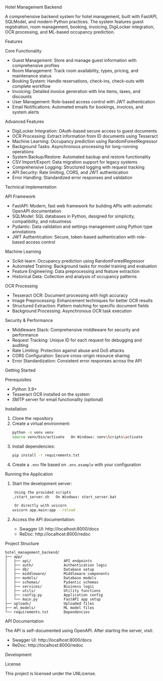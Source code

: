  Hotel Management Backend

A comprehensive backend system for hotel management, built with FastAPI, SQLModel, and modern Python practices. The system features guest registration, room management, booking, invoicing, DigiLocker integration, OCR processing, and ML-based occupancy prediction.

 Features

 Core Functionality
- Guest Management: Store and manage guest information with comprehensive profiles
- Room Management: Track room availability, types, pricing, and maintenance status
- Booking System: Handle reservations, check-ins, check-outs with complete workflow
- Invoicing: Detailed invoice generation with line items, taxes, and discounts
- User Management: Role-based access control with JWT authentication
- Email Notifications: Automated emails for bookings, invoices, and system alerts

 Advanced Features
- DigiLocker Integration: OAuth-based secure access to guest documents
- OCR Processing: Extract information from ID documents using Tesseract
- Machine Learning: Occupancy prediction using RandomForestRegressor
- Background Tasks: Asynchronous processing for long-running operations
- System Backup/Restore: Automated backup and restore functionality
- CSV Import/Export: Data migration support for legacy systems
- Comprehensive Logging: Structured logging with request tracking
- API Security: Rate limiting, CORS, and JWT authentication
- Error Handling: Standardized error responses and validation

 Technical Implementation

 API Framework
- FastAPI: Modern, fast web framework for building APIs with automatic OpenAPI documentation
- SQLModel: SQL databases in Python, designed for simplicity, compatibility, and robustness
- Pydantic: Data validation and settings management using Python type annotations
- JWT Authentication: Secure, token-based authentication with role-based access control

 Machine Learning
- Scikit-learn: Occupancy prediction using RandomForestRegressor
- Automated Training: Background tasks for model training and evaluation
- Feature Engineering: Data preprocessing and feature extraction
- Historical Data: Collection and analysis of occupancy patterns

 OCR Processing
- Tesseract OCR: Document processing with high accuracy
- Image Preprocessing: Enhancement techniques for better OCR results
- Structured Extraction: Pattern matching for specific document fields
- Background Processing: Asynchronous OCR task execution

 Security & Performance
- Middleware Stack: Comprehensive middleware for security and performance
- Request Tracking: Unique ID for each request for debugging and auditing
- Rate Limiting: Protection against abuse and DoS attacks
- CORS Configuration: Secure cross-origin resource sharing
- Error Standardization: Consistent error responses across the API

 Getting Started

 Prerequisites
- Python 3.9+
- Tesseract OCR installed on the system
- SMTP server for email functionality (optional)

 Installation

1. Clone the repository
2. Create a virtual environment:
   ```bash
   python -m venv venv
   source venv/bin/activate   On Windows: venv\Scripts\activate
   ```
3. Install dependencies:
   ```bash
   pip install -r requirements.txt
   ```
4. Create a `.env` file based on `.env.example` with your configuration

 Running the Application

1. Start the development server:
   ```bash
    Using the provided scripts
   ./start_server.sh   On Windows: start_server.bat
   
    Or directly with uvicorn
   uvicorn app.main:app --reload
   ```

2. Access the API documentation:
   - Swagger UI: http://localhost:8000/docs
   - ReDoc: http://localhost:8000/redoc

 Project Structure

```
hotel_management_backend/
├── app/
│   ├── api/               API endpoints
│   ├── auth/              Authentication logic
│   ├── db/                Database setup
│   ├── middleware/        Middleware components
│   ├── models/            Database models
│   ├── schemas/           Pydantic schemas
│   ├── services/          Business logic
│   ├── utils/             Utility functions
│   ├── config.py          Application config
│   └── main.py            FastAPI app setup
├── uploads/               Uploaded files
├── ml_models/             ML model files
└── requirements.txt       Dependencies
```

 API Documentation

The API is self-documented using OpenAPI. After starting the server, visit:
- Swagger UI: http://localhost:8000/docs
- ReDoc: http://localhost:8000/redoc

 Development



 
 License

This project is licensed under the  UNLicense.
